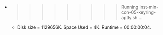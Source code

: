 * >>>>>>>>> Running inst-min-con-05-keyring-aptly.sh ...
  * Disk size = 1129656K. Space Used = 4K. Runtime = 00:00:00:04.
